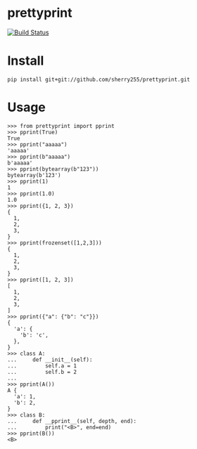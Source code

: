 # prettyprint

[![Build Status](https://travis-ci.org/sherry255/prettyprint.svg?branch=master)](https://travis-ci.org/sherry255/prettyprint)

# Install
```
pip install git+git://github.com/sherry255/prettyprint.git
```

# Usage
```pycon
>>> from prettyprint import pprint
>>> pprint(True)
True
>>> pprint("aaaaa")
'aaaaa'
>>> pprint(b"aaaaa")
b'aaaaa'
>>> pprint(bytearray(b"123"))
bytearray(b'123')
>>> pprint(1)
1
>>> pprint(1.0)
1.0
>>> pprint({1, 2, 3})
{
  1,
  2,
  3,
}
>>> pprint(frozenset([1,2,3]))
{
  1,
  2,
  3,
}
>>> pprint([1, 2, 3])
[
  1,
  2,
  3,
]
>>> pprint({"a": {"b": "c"}})
{
  'a': {
    'b': 'c',
  },
}
>>> class A:
...     def __init__(self):
...         self.a = 1
...         self.b = 2
...
>>> pprint(A())
A {
  'a': 1,
  'b': 2,
}
>>> class B:
...     def __pprint__(self, depth, end):
...         print("<B>", end=end)
>>> pprint(B())
<B>
```
